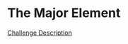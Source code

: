 The Major Element
=================

[Challenge Description](https://www.codeeval.com/open_challenges/132)
